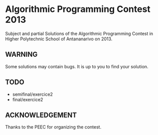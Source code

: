 Algorithmic Programming Contest 2013
=====================================

Subject and partial Solutions of the Algorithmic Programming Contest in Higher Polytechnic School of Antananarivo on 2013.

WARNING
--------

Some solutions may contain bugs.
It is up to you to find your solution.

TODO
-------

* semifinal/exercice2
* final/exercice2

ACKNOWLEDGEMENT
---------------

Thanks to the PEEC for organizing the contest.
